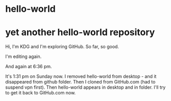 # hello-world
# yet another hello-world repository

Hi, I'm KDG and I'm exploring GitHub. So far, so good.

I'm editing again.

And again at 6:36 pm.

It's 1:31 pm on Sunday now. I removed hello-world from desktop - and it disappeared from github folder. Then I cloned from GitHub.com (had to suspend vpn first). Then hello-world appears in desktop and in folder. I'll try to get it back to GitHub.com now.

